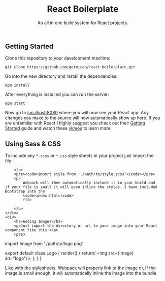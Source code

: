<div data-reactroot="" id="app-container">
	<header>
		<h1>React Boilerplate</h1>
		<p>An all in one build system for React projects.</p>
	</header>
	<div>
		<h2>Getting Started</h2>
		<p>Clone this repository to your development machine:</p><pre><code>git clone https://github.com/getmicah/react-boilerplate.git</code></pre>
		<p>Go into the new directory and install the dependencies:</p><pre><code>npm install</code></pre>
		<p>After everything is installed you can run the server:</p><pre><code>npm start</code></pre>
		<p>
			Now go to
			<a href="http://localhost:8080">localhost:8080</a>
			where you will now see your React app. Any changes you make to the source will now automatically show up here. If you are unfamiliar with React I highly suggest you check out their
			<a href="https://facebook.github.io/react/docs/hello-world.html">Getting Started</a>
			guide and watch these
			<a href="https://www.youtube.com/watch?v=MhkGQAoc7bc&amp;list=PLoYCgNOIyGABj2GQSlDRjgvXtqfDxKm5b">videos</a>
			to learn more.
		</p>
	</div>
	<div>
		<h2>Using Sass &amp; CSS</h2>
		<p>
			To include any
			<code>*.scss</code>
			or
			<code>*.css</code>
			style sheets in your project just import the file:

		</p>
		<pre><code>import style from './path/to/style.scss'</code></pre>
		<p>
			Webpack will then automatically include it in your build and if your file is small it will even inline the styles. I have included Bootstrap into the
			<code>index.html</code>
			file

		</p>
	</div>
	<div>
		<h2>Adding Images</h2>
		<p>Just import the directory or url to your image into your React component like this:</p>
		<pre>
import Image from './path/to/logo.png'

export default class Logo {
	render() {
		return(
			&#60;img src={Image} alt="logo"/>;
		);
	}
}
		</pre>
		<p>Like with the stylesheets, Webpack will properly link to the image or, if the image is small enough, it will automatically inline the image into the bundle.</p>
	</div>
</div>
